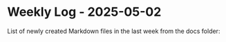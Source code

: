 # Weekly Log - 2025-05-02

List of newly created Markdown files in the last week from the docs folder:

